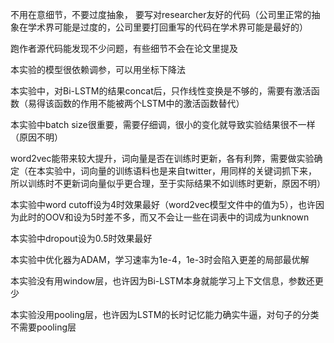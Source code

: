 不用在意细节，不要过度抽象， 要写对researcher友好的代码（公司里正常的抽象在学术界可能是过度的，公司里要打回重写的代码在学术界可能是最好的）

跑作者源代码能发现不少问题，有些细节不会在论文里提及

本实验的模型很依赖调参，可以用坐标下降法

本实验中，对Bi-LSTM的结果concat后，只作线性变换是不够的，需要有激活函数（易得该函数的作用不能被两个LSTM中的激活函数替代）

本实验中batch size很重要，需要仔细调，很小的变化就导致实验结果很不一样（原因不明）

word2vec能带来较大提升，词向量是否在训练时更新，各有利弊，需要做实验确定（在本实验中，词向量的训练语料也是来自twitter，用同样的关键词抓下来，所以训练时不更新词向量似乎更合理，至于实际结果不如训练时更新，原因不明）

本实验中word cutoff设为4时效果最好（word2vec模型文件中的值为5），也许因为此时的OOV和设为5时差不多，而又不会让一些在词表中的词成为unknown

本实验中dropout设为0.5时效果最好

本实验中优化器为ADAM，学习速率为1e-4，1e-3时会陷入更差的局部最优解

本实验没有用window层，也许因为Bi-LSTM本身就能学习上下文信息，参数还更少

本实验没用pooling层，也许因为LSTM的长时记忆能力确实牛逼，对句子的分类不需要pooling层
